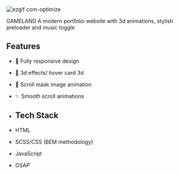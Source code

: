 ![ezgif com-optimize](https://github.com/user-attachments/assets/c9a3e15f-c8fc-4ffc-9713-59c7b692b721)

GAMELAND
A modern portfolio website with 3d animations, stylish preloader and music toggle

## Features
- 📱 Fully responsive design
- 🎯 3d effects/ hover card 3d
- 🎥 Scroll mask image animation
- ✨ Smooth scroll animations 

- ## Tech Stack
- HTML
- SCSS/CSS (BEM methodology)
- JavaScript
- GSAP
